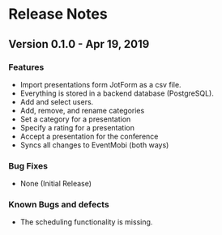 # Release Notes

## Version 0.1.0 - Apr 19, 2019

### Features
 - Import presentations form JotForm as a csv file.
 - Everything is stored in a backend database (PostgreSQL).
 - Add and select users.
 - Add, remove, and rename categories
 - Set a category for a presentation
 - Specify a rating for a presentation
 - Accept a presentation for the conference
 - Syncs all changes to EventMobi (both ways)

### Bug Fixes
 - None (Initial Release)

### Known Bugs and defects
 - The scheduling functionality is missing.